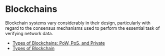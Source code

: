 # Blockchains

Blockchain systems vary considerably in their design, particularly with regard to the consensus mechanisms used to perform the essential task of verifying network data.

- [Types of Blockchains: PoW, PoS, and Private](https://www.gemini.com/cryptopedia/blockchain-types-pow-pos-private)
- [Types of Blockchain](https://www.geeksforgeeks.org/types-of-blockchain/)
